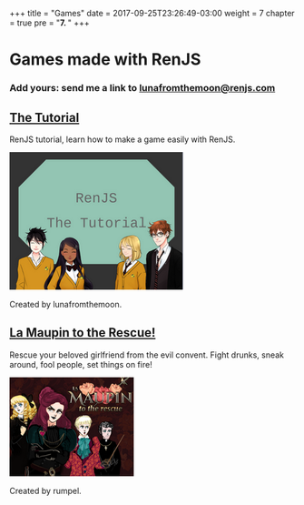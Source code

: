 +++
title = "Games"
date = 2017-09-25T23:26:49-03:00
weight = 7
chapter = true
pre = "<b>7. </b>"
+++

# Games made with RenJS

### Add yours: send me a link to lunafromthemoon@renjs.com

## [The Tutorial](https://lunafromthemoon.itch.io/renjs)

RenJS tutorial, learn how to make a game easily with RenJS.

[![Tutorial](tutorial.png)](https://lunafromthemoon.itch.io/renjs)

Created by lunafromthemoon.

## [La Maupin to the Rescue!](https://rumpel.itch.io/la-maupin)

Rescue your beloved girlfriend from the evil convent. Fight drunks, sneak around, fool people, set things on fire!

[![Maupin](maupin.png)](https://rumpel.itch.io/la-maupin)

Created by rumpel.
